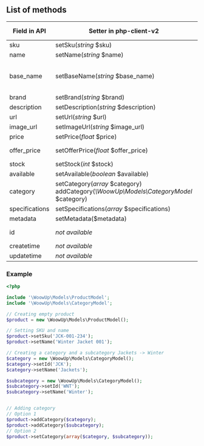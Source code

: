 ## List of methods

| Field in API | Setter in php-client-v2 | Getter in php-client-v2 | Comments |
| --- | --- | --- | --- |
| sku | setSku(*string* $sku) | getSku() | |
| name | setName(*string* $name) | getName() | |
| base_name | setBaseName(*string* $base_name) | getBaseName() | Additional name for campaigns purpose |
| brand | setBrand(*string* $brand) | getBrand() | |
| description | setDescription(*string* $description) | getDescription() | |
| url | setUrl(*string* $url) | getUrl() | |
| image_url | setImageUrl(*string* $image_url) | getImageUrl() | |
| price | setPrice(*float* $price) | getPrice() | |
| offer_price | setOfferPrice(*float* $offer_price) | getOfferPrice() | Special-offer price |
| stock | setStock(*int* $stock) | getStock() | |
| available | setAvailable(*boolean* $available) | getAvailable() | |
| category | setCategory(*array* $category)<br>addCategory(*\WoowUp\Models\CategoryModel* $category) | getCategory() | |
| specifications | setSpecifications(*array* $specifications) | getSpecifications() | |
| metadata | setMetadata($metadata) | getMetadata() | |
| id | *not available* | getId() | WoowUp's product-id |
| createtime | *not available* | getCreatetime() | |
| updatetime | *not available* | getUpdatetime() | |

### Example
```php
<?php

include '\WoowUp\Models\ProductModel';
include '\WoowUp\Models\CategoryModel';

// Creating empty product
$product = new \WoowUp\Models\ProductModel();

// Setting SKU and name
$product->setSku('JCK-001-234');
$product->setName('Winter Jacket 001');

// Creating a category and a subcategory Jackets -> Winter
$category = new \WoowUp\Models\CategoryModel();
$category->setId('JCK');
$category->setName('Jackets');

$subcategory = new \WoowUp\Models\CategoryModel();
$subcategory->setId('WNT');
$subcategory->setName('Winter');


// Adding category
// Option 1
$product->addCategory($category);
$product->addCategory($subcategory);
// Option 2
$product->setCategory(array($category, $subcategory));
```
